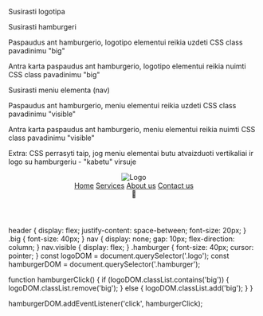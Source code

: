 Susirasti logotipa

Susirasti hamburgeri

Paspaudus ant hamburgerio, logotipo elementui reikia uzdeti CSS class pavadinimu "big"

Antra karta paspaudus ant hamburgerio, logotipo elementui reikia nuimti CSS class pavadinimu "big"

Susirasti meniu elementa (nav)

Paspaudus ant hamburgerio, meniu elementui reikia uzdeti CSS class pavadinimu "visible"

Antra karta paspaudus ant hamburgerio, meniu elementui reikia nuimti CSS class pavadinimu "visible"

Extra: CSS perrasyti taip, jog meniu elementai butu atvaizduoti vertikaliai ir logo su hamburgeriu - "kabetu" virsuje

<header>
  <img class="logo" src="#" alt="Logo" />
  <nav>
    <a href="#">Home</a>
    <a href="#">Services</a>
    <a href="#">About us</a>
    <a href="#">Contact us</a>
  </nav>
  <div class="hamburger">🍔</div>
</header>
header {
  display: flex;
  justify-content: space-between;
  font-size: 20px;
}
.big {
  font-size: 40px;
}
nav {
  display: none;
  gap: 10px;
  flex-direction: column;
}
nav.visible {
  display: flex;
}
.hamburger {
  font-size: 40px;
  cursor: pointer;
}
const logoDOM = document.querySelector('.logo');
const hamburgerDOM = document.querySelector('.hamburger');


function hamburgerClick() {
  if (logoDOM.classList.contains('big')) {
    logoDOM.classList.remove('big');
  } else {
    logoDOM.classList.add('big');
  }
}

hamburgerDOM.addEventListener('click', hamburgerClick);